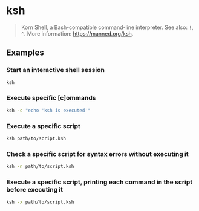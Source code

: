 # ksh

> Korn Shell, a Bash-compatible command-line interpreter. See also: `!`, `^`. More information: <https://manned.org/ksh>.

## Examples

### Start an interactive shell session

```bash
ksh
```

### Execute specific [c]ommands

```bash
ksh -c "echo 'ksh is executed'"
```

### Execute a specific script

```bash
ksh path/to/script.ksh
```

### Check a specific script for syntax errors without executing it

```bash
ksh -n path/to/script.ksh
```

### Execute a specific script, printing each command in the script before executing it

```bash
ksh -x path/to/script.ksh
```
